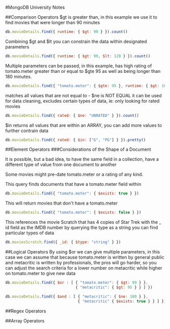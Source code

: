 #MongoDB University Notes

##Comparison Operators
$gt is greater than, in this example we use it to find movies that were longer than 90 minutes
```javascript
db.movieDetails.find({ runtime: { $gt: 90 } }).count()
```
Combining $gt and $lt you can constrain the data within designated parameters
```javascript
db.movieDetails.find({ runtime: { $gt: 90, $lt: 120 } }).count()
```
Multiple parameters can be passed, in this example, has high rating of tomato.meter
greater than or equal to $gte 95 as well as being longer than 180 minutes.
```javascript
db.movieDetails.find({ "tomato.meter": { $gte: 95 }, runtime: { $gt: 180 } })
```
matches all values that are not equal to - $ne is NOT EQUAL
it can be used for data cleaning, excludes certain types of data, ie: only looking for rated movies
```javascript
db.movieDetails.find({ rated: { $ne: "UNRATED" } }).count()
```
$in returns all values that are within an ARRAY, you can add more values to further contrain data
```javascript
db.movieDetails.find({ rated: { $in: ["G", "PG"] } }).pretty()

```

##Element Operators
###Considerations of the Shape of a Document

It is possible, but a bad idea, to have the same field in a collection,
have a different type of value from one document to another

Some movies might pre-date tomato.meter or a rating of any kind.

This query finds documents that have a tomato.meter field within
```javascript
db.movieDetails.find({ "tomato.meter": { $exists: true } })
```
This will return movies that don't have a tomato.meter
```javascript
db.movieDetails.find({ "tomato.meter": { $exists: false } })
```

This references the movie Scratch that has 4 copies of Star Trek with the _ id field as the IMDB number
by querying the type as a string you can find particular types of data
```javascript
db.moviesScratch.find({ _id: { $type: "string" } })
```

##Logical Operators
By using $or we can give multiple parameters, in this case we can assume that because
tomato.meter is written by general public and metacritic is written by professionals,
the pros will go harder, so you can adjust the search criteria for a lower number
on metacritic while higher on tomato.meter to give new data

```javascript
db.movieDetails.find({ $or : [ { "tomato.meter": { $gt: 99 } },
                               { "metacritic": { $gt: 95 } } ] })
```

```javascript
db.movieDetails.find({ $and : [ { "metacritic": { $ne: 100 } },
                                { "metacritic" { $exists: true } } ] })
```

##Regex Operators

##Array Operators
